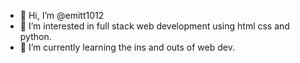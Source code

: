 - 👋 Hi, I’m @emitt1012
- 👀 I’m interested in full stack web development using html css and python.
- 🌱 I’m currently learning the ins and outs of web dev.


<!---
emitt1012/emitt1012 is a ✨ special ✨ repository because its `README.md` (this file) appears on your GitHub profile.
You can click the Preview link to take a look at your changes.
--->
